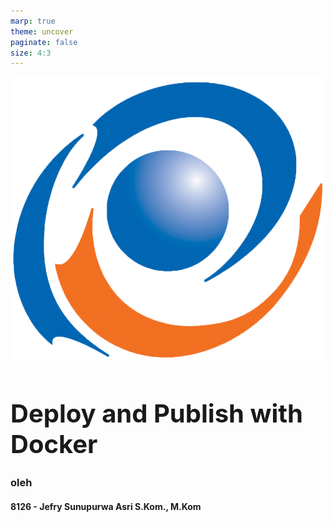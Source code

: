 ```yaml
---
marp: true
theme: uncover
paginate: false
size: 4:3
---
```

<style>
    :root {
        --color-background: #FFFFFF;
        --color-foreground: #101010;
        font-family: MesloLGS NF;
        font-size : 20px;
    }
    h1 {
        font-size : 40px;
    }

    header {
        top: 30px;
    }

    footer {
        bottom: 30px;
    }
    
</style>
![bg contain opacity blur](ueu.png)
# Deploy and Publish with Docker
### oleh
#### 8126 - Jefry Sunupurwa Asri S.Kom., M.Kom